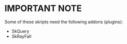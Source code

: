 # IMPORTANT NOTE #

Some of these skripts need the following addons (plugins):

- SkQuery
- SkRayFall

# #
